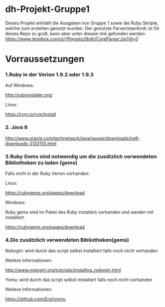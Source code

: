 # dh-Projekt-Gruppe1

Dieses Projekt enthällt die Ausgaben von Gruppe 1 sowie die Ruby Skripte, welche zum erstellen genutzt wurden.
Der genutzte Parser(stanford) ist für dieses Repo zu groß, kann aber unter diesem link gefunden werden:
https://www.dropbox.com/s/r1flwgstszfbdtj/CoreParser.zip?dl=0 


# Vorraussetzungen

### 1.Ruby in der Verion 1.9.2 oder 1.9.3

Auf Windows:

http://rubyinstaller.org/

Linux:
	
https://rvm.io/rvm/install
	
### 2. Java 8

http://www.oracle.com/technetwork/java/javase/downloads/jre8-downloads-2133155.html

### 3.Ruby Gems sind notwendig um die zusätzlich verwendeten Bibliotheken zu laden (gems)
	
Falls nicht in der Ruby Verion vorhanden:
	
Linux:

https://rubygems.org/pages/download

Windows:

Ruby gems sind im Paket des Ruby installers vorhanden und werden mit installiert.

https://rubygems.org/pages/download

### 4.Die zusätzlich verwendeten Bibliotheken(gems)
	
Nokogiri:
wird durch das script selbst installiert falls noch nicht vorhanden

Weitere Informationen:

http://www.nokogiri.org/tutorials/installing_nokogiri.html

Yomu:
wird durch das script selbst installiert falls noch nicht vorhanden

Weitere Informationen:

https://github.com/Erol/yomu
